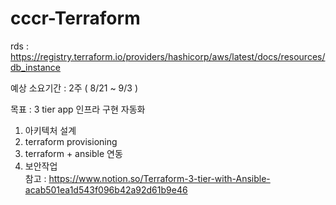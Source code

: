 # cccr-Terraform  

rds : https://registry.terraform.io/providers/hashicorp/aws/latest/docs/resources/db_instance  

예상 소요기간 : 2주 ( 8/21 ~ 9/3 )  

목표 : 3 tier app 인프라 구현 자동화  

1. 아키텍처 설계  
2. terraform provisioning  
3. terraform + ansible 연동   
4. 보안작업  
참고 : https://www.notion.so/Terraform-3-tier-with-Ansible-acab501ea1d543f096b42a92d61b9e46  
